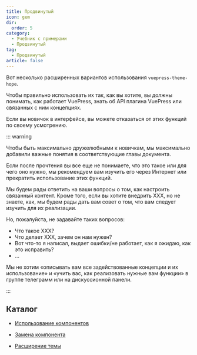 ```yaml
---
title: Продвинутый
icon: gem
dir:
  order: 5
category:
  - Учебник с примерами
  - Продвинутый
tag:
  - Продвинутый
article: false
---
```


Вот несколько расширенных вариантов использования `vuepress-theme-hope`.

Чтобы правильно использовать их так, как вы хотите, вы должны понимать, как работает VuePress, знать об API плагина VuePress или связанных с ним концепциях.

Если вы новичок в интерфейсе, вы можете отказаться от этих функций по своему усмотрению.

::: warning

Чтобы быть максимально дружелюбными к новичкам, мы максимально добавили важные понятия в соответствующие главы документа.

Если после прочтения вы все еще не понимаете, что это такое или для чего оно нужно, мы рекомендуем вам изучить его через Интернет или прекратить использование этих функций.

Мы будем рады ответить на ваши вопросы о том, как настроить связанный контент. Кроме того, если вы хотите внедрить XXX, но не знаете, как, мы будем рады дать вам совет о том, что вам следует изучить для их реализации.

Но, пожалуйста, не задавайте таких вопросов:

- Что такое ХХХ?
- Что делает XXX, зачем он нам нужен?
- Вот что-то я написал, выдает ошибки/не работает, как я ожидаю, как это исправить?
- ...

Мы не хотим «описывать вам все задействованные концепции и их использование» и «учить вас, как реализовать нужные вам функции» в группе телеграмм или на дискуссионной панели.

:::

## Каталог

- [Использование компонентов](component.md)

- [Замена компонента](replace.md)

- [Расширение темы](extend.md)
